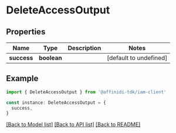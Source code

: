 # DeleteAccessOutput

## Properties

| Name        | Type        | Description | Notes                  |
| ----------- | ----------- | ----------- | ---------------------- |
| **success** | **boolean** |             | [default to undefined] |

## Example

```typescript
import { DeleteAccessOutput } from '@affinidi-tdk/iam-client'

const instance: DeleteAccessOutput = {
  success,
}
```

[[Back to Model list]](../README.md#documentation-for-models) [[Back to API list]](../README.md#documentation-for-api-endpoints) [[Back to README]](../README.md)
